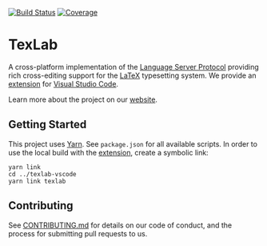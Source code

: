 [![Build Status](https://dev.azure.com/latex-lsp/texlab/_apis/build/status/latex-lsp.texlab?branchName=master)](https://dev.azure.com/latex-lsp/texlab/_build/latest?definitionId=8&branchName=master)
[![Coverage](https://img.shields.io/azure-devops/coverage/latex-lsp/texlab/8.svg)](https://dev.azure.com/latex-lsp/texlab/_build/latest?definitionId=8&branchName=master)

# TexLab

A cross-platform implementation of the [Language Server Protocol](https://microsoft.github.io/language-server-protocol)
providing rich cross-editing support for the [LaTeX](https://www.latex-project.org/) typesetting system.
We provide an [extension](https://github.com/latex-lsp/texlab-vscode) for [Visual Studio Code](https://code.visualstudio.com).

Learn more about the project on our [website](https://texlab.netlify.com).

## Getting Started

This project uses [Yarn](https://yarnpkg.com/). See `package.json` for all available scripts.
In order to use the local build with the [extension](https://github.com/latex-lsp/texlab-vscode), create a symbolic link:

```shell
yarn link
cd ../texlab-vscode
yarn link texlab
```

## Contributing

See [CONTRIBUTING.md](CONTRIBUTING.md) for details on our code of conduct, and the process for submitting pull requests to us.
